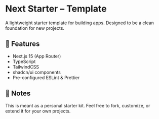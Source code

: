 # Next Starter – Template

A lightweight starter template for building apps.
Designed to be a clean foundation for new projects.

## 🚀 Features

- Next.js 15 (App Router)
- TypeScript
- TailwindCSS
- shadcn/ui components
- Pre-configured ESLint & Prettier

## 📝 Notes

This is meant as a personal starter kit.
Feel free to fork, customize, or extend it for your own projects.
